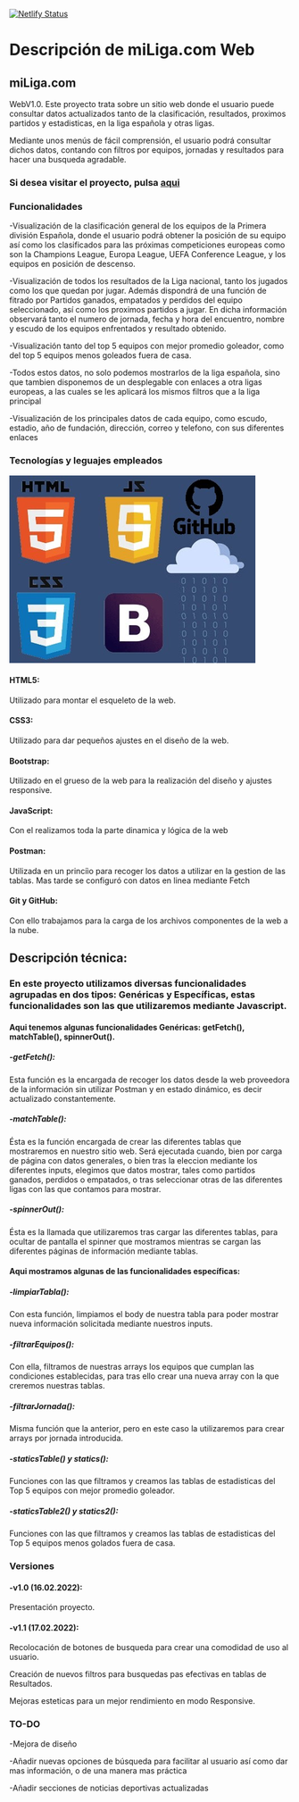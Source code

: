 
[![Netlify Status](https://api.netlify.com/api/v1/badges/cb42918c-7c9c-4528-98cc-b2e44661d6a4/deploy-status)](https://app.netlify.com/sites/miliga/deploys)
<h1>Descripción de miLiga.com Web</h1>
<h2>miLiga.com</h2> <p>WebV1.0. Este proyecto trata sobre un sitio web donde el usuario puede consultar datos actualizados tanto de la clasificación, resultados, proximos partidos y estadisticas, en la liga española y otras ligas.</p>

<p>Mediante unos menús de fácil comprensión, el usuario podrá consultar dichos datos, contando con filtros por equipos, jornadas y resultados para hacer una busqueda agradable.</p>



<h3>Si desea visitar el proyecto, pulsa <a href="https://miliga.com.netlify.app.">aqui</a></h3>

<h3>Funcionalidades</h3>
<p>-Visualización de la clasificación general de los equipos de la Primera división Española, donde el usuario podrá obtener la posición de su equipo así como los clasificados para las próximas competiciones europeas como son la Champions League, Europa League, UEFA Conference League, y los equipos en posición de descenso.</p> 
<p>-Visualización de todos los resultados de la Liga nacional, tanto los jugados como los que quedan por jugar. Además dispondrá de una función de fitrado por Partidos ganados, empatados y perdidos del equipo seleccionado, así como los proximos partidos a jugar. En dicha información observará tanto el numero de jornada, fecha y hora del encuentro, nombre y escudo de los equipos enfrentados y resultado obtenido.</p>
<p>-Visualización tanto del top 5 equipos con mejor promedio goleador, como del top 5 equipos menos goleados fuera de casa.</p>
<p>-Todos estos datos, no solo podemos mostrarlos de la liga española, sino que tambien disponemos de un desplegable con enlaces a otra ligas europeas, a las cuales se les aplicará los mismos filtros que a la liga principal</p>
<p>-Visualización de los principales datos de cada equipo, como escudo, estadio, año de fundación, dirección, correo y telefono, con sus diferentes enlaces</p> 
<h3>Tecnologías  y leguajes empleados</h3>
<img src="/images/mix.jpg" alt="Tecnologias">
<h4>HTML5:</h4> <p>Utilizado para  montar el esqueleto de la web.</p>
<h4>CSS3:</h4> <p>Utilizado para dar pequeños ajustes en el diseño de la web.</p>
<h4>Bootstrap:</h4> </p>Utilizado en el grueso de la web para la realización del diseño y ajustes responsive.</p>
<h4>JavaScript:</h4> <p>Con el realizamos toda la parte dinamica y lógica de la web</p>
<h4>Postman:</h4> <p>Utilizada en un princiìo para recoger los datos a utilizar en la gestion de las tablas. Mas tarde se configuró con datos en linea mediante Fetch</p>
<h4>Git y GitHub:</h4> <P>Con ello trabajamos para la carga de los archivos componentes de la web a la nube.</p>
<h2>Descripción técnica:</h2>
<h3>En este proyecto utilizamos diversas funcionalidades agrupadas en dos tipos: Genéricas y Específicas, estas funcionalidades son las que utilizaremos  mediante Javascript.</h3>
<h4>Aqui tenemos algunas funcionalidades Genéricas: getFetch(),  matchTable(), spinnerOut().</h4>
<h5>-getFetch():</h5> <p>Esta función es la encargada de recoger los datos desde la web proveedora de la información sin utilizar Postman y en estado dinámico, es decir actualizado constantemente.</p>
<h5>-matchTable():</h5> <p>Ésta es la función encargada de crear las diferentes tablas que mostraremos en nuestro sitio web. Será ejecutada cuando, bien por carga de página con datos generales, o bien tras la eleccion mediante los diferentes inputs, elegimos que datos mostrar, tales como partidos ganados, perdidos o empatados, o tras seleccionar otras de las diferentes ligas con las que contamos para mostrar.</p>
<h5>-spinnerOut():</h5> <p>Ésta es la llamada que utilizaremos tras cargar las diferentes tablas, para ocultar de pantalla el spinner que mostramos mientras se cargan las diferentes páginas de información mediante tablas.</p>
<h4>Aqui mostramos algunas de las funcionalidades específicas:</h4>
<h5>-limpiarTabla():</h5> <p>Con esta función, limpiamos el body de nuestra tabla para poder mostrar nueva información solicitada mediante nuestros inputs.
<h5>-filtrarEquipos():</h5> <p>Con ella, filtramos de nuestras arrays los equipos que cumplan las condiciones establecidas, para tras ello crear una nueva array con la que creremos nuestras tablas.
<h5>-filtrarJornada():</h5> <p>Misma función que la anterior, pero en este caso la utilizaremos para crear arrays por jornada introducida.</p>
<h5>-staticsTable() y statics():</h5> <p>Funciones con las que filtramos y creamos las tablas de estadisticas del Top 5 equipos con mejor promedio goleador.</p>
<h5>-staticsTable2() y statics2():</h5> <p>Funciones con las que filtramos y creamos las tablas de estadisticas del Top 5 equipos menos golados fuera de casa.</p>
<h3>Versiones</h3>
<h4>-v1.0 (16.02.2022):</h4> <p>Presentación proyecto.</p>
<h4>-v1.1 (17.02.2022):</h4> <p>Recolocación de botones de busqueda para crear una comodidad de uso al usuario.</p>
<p>Creación de nuevos filtros para busquedas pas efectivas en tablas de Resultados.</p>
<p>Mejoras esteticas para un mejor rendimiento en modo Responsive.</p>
<h3>TO-DO</h3>
<p>-Mejora de diseño</p>
<P>-Añadir nuevas opciones de búsqueda para facilitar al usuario así como dar mas información, o de una manera mas práctica</p>
<p>-Añadir secciones de noticias deportivas actualizadas</p>
